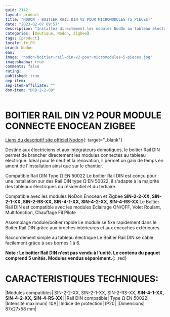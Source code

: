 ```yaml
---
guid: 2142
layout: product 
title: "NODON - BOITIER RAIL DIN V2 POUR MICROMODULES (5 PIÈCES)"
date: "2023-02-07 09:57"
description: "Installez directement les modules NodOn au tableau électrique avec le boitier Rail DIN V2 ! Lot de 5 pièces."
categories: [Boutique, Nodon, Zigbee]
tags: [product]
locale: fr_FR
brand: Nodon
ean: 
image: 'nodon-boitier-rail-din-v2-pour-micromodules-5-pieces.jpg'
imageshadow: true
comments: false
rating:  
published: true
aep-item: 
aep-item-affiliate: ""
dom-item: "DRB-2-2-00"
---
```


# BOITIER RAIL DIN V2 POUR MODULE CONNECTE ENOCEAN ZIGBEE

[Liens du descriptif site officiel Nodon](https://nodon.fr/nodon/boitier-rail-din-pour-module-connecte-enocean-zigbee/){: target="_blank"}

Destiné aux électriciens et aux intégrateurs domotiques, le boitier Rail DIN permet de brancher directement les modules connectés au tableau électrique. Idéal pour le neuf et la rénovation, il permet un gain de temps en amont de l'installation ainsi que sur le chantier.

Compatible Rail DIN Type Ω EN 50022
Le boitier Rail DIN est conçu pour une installation sur des Rail DIN type Ω EN 50022, il s'adapte à la majorité des tableaux électriques du résidentiel et du tertiaire.

Compatible avec les modules NoDon Enocean et Zigbee
**SIN-2-2-XX, SIN-2-1-XX, SIN-2-RS-XX, SIN-4-1-XX, SIN-4-2-XX, SIN-4-RS-XX**
Le Boîtier Rail DIN est compatible avec les modules Eclairage ON/OFF, Volet Roulant, Multifonction, Chauffage Fil Pilote

Assemblage module/boîtier rapide
Le module se fixe rapidement dans le Boiter Rail DIN grâce aux broches intérieures et aux encoches extérieures.

Raccordement simple au tableau électrique
Le Boîtier Rail DIN se câble facilement grâce à ses bornes 1 à 6.

**Note : Le boitier Rail DIN n'est pas vendu à l'unité. Le contenu du paquet comprend 5 unités. Modules vendus séparément.**{: .red}

# CARACTERISTIQUES TECHNIQUES:

|Modules compatibles| SIN-2-2-XX, SIN-2-1-XX, SIN-2-RS-XX, **SIN-4-1-XX, SIN-4-2-XX, SIN-4-RS-XX**|
|Rail DIN compatible| Type Ω EN 50022|
|Intensité maximum| 10A|
|Indice de protection| IP20|
|Dimensions| 87x27x58 mm|

